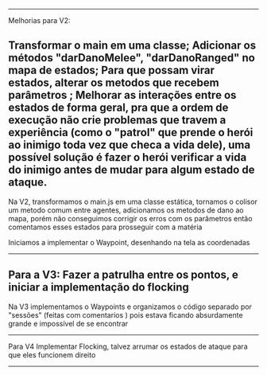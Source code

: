----------
Melhorias para V2:

Transformar o main em uma classe;
Adicionar os métodos "darDanoMelee", "darDanoRanged" no mapa de estados;
Para que possam virar estados, alterar os metodos que recebem parâmetros ;
Melhorar as interações entre os estados de forma geral, pra que a ordem de execução não crie problemas que travem a experiência (como o "patrol" que prende o herói ao inimigo toda vez que checa a vida dele), uma possível solução é fazer o herói verificar a vida do inimigo antes de mudar para algum estado de ataque. 
----
Na V2, transformamos o main.js em uma classe estática, tornamos o colisor um metodo comum entre agentes, adicionamos os metodos de dano ao mapa, porém não conseguimos corrigir os erros com os parâmetros então comentamos esses estados para prosseguir com a matéria

Iniciamos a implementar o Waypoint, desenhando na tela as coordenadas

-----------
Para a V3: 
Fazer a patrulha entre os pontos, e iniciar a implementação do flocking
----
Na V3 implementamos o Waypoints e organizamos o código separado por "sessões" (feitas com comentarios ) pois estava ficando absurdamente grande e impossível de se encontrar

----------
Para V4 
Implementar Flocking, talvez arrumar os estados de ataque para que eles funcionem direito

----